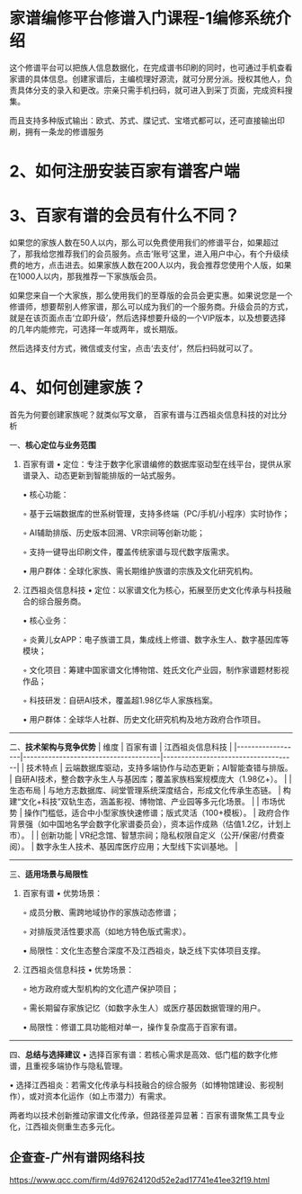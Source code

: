 # 家谱编修平台修谱入门课程-1编修系统介绍
这个修谱平台可以把族人信息数据化，在完成谱书印刷的同时，也可通过手机查看家谱的具体信息。创建家谱后，主编梳理好源流，就可分房分派。授权其他人，负责具体分支的录入和更改。宗亲只需手机扫码，就可进入到采丁页面，完成资料搜集。

而且支持多种版式输出：欧式、苏式、牒记式、宝塔式都可以，还可直接输出印刷，拥有一条龙的修谱服务
# 2、如何注册安装百家有谱客户端
# 3、百家有谱的会员有什么不同？
如果您的家族人数在50人以内，那么可以免费使用我们的修谱平台，如果超过了，那我给您推荐我们的会员服务。点击‘账号’这里，进入用户中心，有个升级续费的地方，点击进去。如果家族人数在200人以内，我会推荐您使用个人版，如果在1000人以内，那我推荐一下家族版会员。

如果您来自一个大家族，那么使用我们的至尊版的会员会更实惠。如果说您是一个修谱师，想要帮别人修家谱，那么可以成为我们的一个服务商。升级会员的方式，就是在该页面点击‘立即升级’，然后选择想要升级的一个VIP版本，以及想要选择的几年内能修完，可选择一年或两年，或长期版。

然后选择支付方式，微信或支付宝，点击‘去支付’，然后扫码就可以了。
# 4、如何创建家族？
首先为何要创建家族呢？就类似写文章，
百家有谱与江西祖炎信息科技的对比分析

一、**核心定位与业务范围**
1. 百家有谱
   • 定位：专注于数字化家谱编修的数据库驱动型在线平台，提供从家谱录入、动态更新到智能排版的一站式服务。

   • 核心功能：

     ◦ 基于云端数据库的世系树管理，支持多终端（PC/手机/小程序）实时协作；

     ◦ AI辅助排版、历史版本回溯、VR宗祠等创新功能；

     ◦ 支持一键导出印刷文件，覆盖传统家谱与现代数字版需求。

   • 用户群体：全球化家族、需长期维护族谱的宗族及文化研究机构。


2. 江西祖炎信息科技
   • 定位：以家谱文化为核心，拓展至历史文化传承与科技融合的综合服务商。

   • 核心业务：

     ◦ 炎黄儿女APP：电子族谱工具，集成线上修谱、数字永生人、数字基因库等模块；

     ◦ 文化项目：筹建中国家谱文化博物馆、姓氏文化产业园，制作家谱题材影视作品；

     ◦ 科技研发：自研AI技术，覆盖超1.98亿华人家族档案。

   • 用户群体：全球华人社群、历史文化研究机构及地方政府合作项目。


---

二、**技术架构与竞争优势**
| 维度         | 百家有谱                          | 江西祖炎信息科技                |
|------------------|--------------------------------------|-------------------------------------|
| 技术特点      | 云端数据库驱动，支持多端协作与动态更新；AI智能查错与排版。 | 自研AI技术，整合数字永生人与基因库；覆盖家族档案规模庞大（1.98亿+）。 |
| 生态布局      | 与地方志数据库、祠堂管理系统深度结合，形成文化传承生态链。 | 构建“文化+科技”双轨生态，涵盖影视、博物馆、产业园等多元化场景。 |
| 市场优势      | 操作门槛低，适合中小型家族快速修谱；版式灵活（100+模板）。 | 政府合作背景强（如中国地名学会数字化家谱委员会），资本运作成熟（估值1.2亿，计划上市）。 |
| 创新功能      | VR纪念馆、智慧宗祠；隐私权限自定义（公开/保密/付费查阅）。 | 数字永生人技术、基因库医疗应用；大型线下实训基地。 |

---

三、**适用场景与局限性**
1. 百家有谱
   • 优势场景：

     ◦ 成员分散、需跨地域协作的家族动态修谱；

     ◦ 对排版灵活性要求高（如地方特色版式需求）。

   • 局限性：文化生态整合深度不及江西祖炎，缺乏线下实体项目支撑。


2. 江西祖炎信息科技
   • 优势场景：

     ◦ 地方政府或大型机构的文化遗产保护项目；

     ◦ 需长期留存家族记忆（如数字永生人）或医疗基因数据管理的用户。

   • 局限性：修谱工具功能相对单一，操作复杂度高于百家有谱。


---

四、**总结与选择建议**
• 选择百家有谱：若核心需求是高效、低门槛的数字化修谱，且重视多端协作与隐私管理。

• 选择江西祖炎：若需文化传承与科技融合的综合服务（如博物馆建设、影视制作），或对资本化运作（如上市潜力）有需求。


两者均以技术创新推动家谱文化传承，但路径差异显著：百家有谱聚焦工具专业化，江西祖炎侧重生态多元化。


## 企查查-广州有谱网络科技
https://www.qcc.com/firm/4d97624120d52e2ad17741e41ee32f19.html
